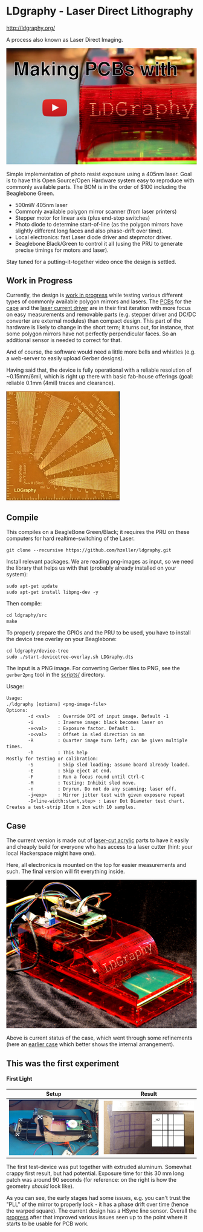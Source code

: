 LDgraphy - Laser Direct Lithography
===================================

http://ldgraphy.org/

A process also known as Laser Direct Imaging.

[![First Test][run-vid]](https://youtu.be/G9-JK2Nc7w0)

Simple implementation of photo resist exposure using a 405nm laser.
Goal is to have this Open Source/Open Hardware system easy to reproduce with
commonly available parts. The BOM is in the order of $100 including the
Beaglebone Green.

  * 500mW 405nm laser
  * Commonly available polygon mirror scanner (from laser printers)
  * Stepper motor for linear axis (plus end-stop switches)
  * Photo diode to determine start-of-line (as the polygon mirrors have
    slightly different long faces and also phase-drift over time).
  * Local electronics: fast Laser diode driver and stepmotor driver.
  * Beaglebone Black/Green to control it all (using the PRU to generate precise
    timings for motors and laser).

Stay tuned for a putting-it-together video once the design is settled.

Work in Progress
----------------
Currently, the design is [work in progress][LDGraphy-posts] while testing
various different types of commonly available polygon mirrors and lasers. The
[PCBs](./pcb) for the [cape] and the [laser current driver] are in their
first iteration with more focus on easy measurements and removable parts
(e.g. stepper driver and DC/DC converter are external modules) than compact
design. This part of the hardware is likely to change in the
short term; it turns out, for instance, that some polygon mirrors have not
perfectly perpendicular faces. So an additional sensor is needed to correct
for that.

And of course, the software would need a little more bells and whistles
(e.g. a web-server to easily upload Gerber designs).

Having said that, the device is fully operational with a reliable
resolution of ~0.15mm/6mil, which is right up there with basic fab-house
offerings (goal: reliable 0.1mm (4mil) traces and clearance).

[![Resolution test][resolution-thumb]][resolution]

Compile
-------
This compiles on a BeagleBone Green/Black; it requires the PRU on these
computers for hard realtime-switching of the Laser.

```
git clone --recursive https://github.com/hzeller/ldgraphy.git
```

Install relevant packages. We are reading png-images as input, so we need the
library that helps us with that (probably already installed on your system):
```
sudo apt-get update
sudo apt-get install libpng-dev -y
```

Then compile:
```
cd ldgraphy/src
make
```

To properly prepare the GPIOs and the PRU to be used, you have to install
the device tree overlay on your Beaglebone:
```
cd ldgraphy/device-tree
sudo ./start-devicetree-overlay.sh LDGraphy.dts
```

The input is a PNG image. For converting Gerber files to PNG, see the
`gerber2png` tool in the [scripts/](./scripts) directory.

Usage:
```
Usage:
./ldgraphy [options] <png-image-file>
Options:
        -d <val>   : Override DPI of input image. Default -1
        -i         : Inverse image: black becomes laser on
        -x<val>    : Exposure factor. Default 1.
        -o<val>    : Offset in sled direction in mm
        -R         : Quarter image turn left; can be given multiple times.
        -h         : This help
Mostly for testing or calibration:
        -S         : Skip sled loading; assume board already loaded.
        -E         : Skip eject at end.
        -F         : Run a focus round until Ctrl-C
        -M         : Testing: Inhibit sled move.
        -n         : Dryrun. Do not do any scanning; laser off.
        -j<exp>    : Mirror jitter test with given exposure repeat
        -D<line-width:start,step> : Laser Dot Diameter test chart. Creates a test-strip 10cm x 2cm with 10 samples.
```

Case
----
The current version is made out of [laser-cut acrylic](./hardware)
parts to have it easily and cheaply build for everyone who has
access to a laser cutter (hint: your local Hackerspace might have one).

Here, all electronics is mounted on the top for easier measurements and
such. The final version will fit everything inside.

![Case](./img/sample-case.jpg)

Above is current status of the case, which went through some refinements (here
an [earlier case](./img/intermediate-case.jpg) which better shows
the internal arrangement).

This was the first experiment
-------------------------------

#### First Light

   Setup               | Result
-----------------------|---------------------------------
![](./img/setup.jpg)   | ![](./img/firstexposure.jpg)

The first test-device was put together with extruded aluminum.
Somewhat crappy first result, but had potential. Exposure time for this 30 mm
long patch was around 90 seconds (for reference: on the right is how the
geometry _should_ look like).

As you can see, the early stages had some issues, e.g. you can't trust the "PLL"
of the mirror to properly lock - it has a phase drift over
time (hence the warped square). The current design has a HSync line sensor.
Overall the [progress] after that improved various
issues seen up to the point where it starts to be usable for PCB work.

[progress]: https://plus.google.com/u/0/+HennerZeller/posts/FeqdPoEZ3AT
[Laser current driver]: ./pcb/laser-drive
[Cape]: ./pcb/cape
[LDGraphy-posts]: https://plus.google.com/u/0/s/%23ldgraphy/top
[run-vid]: ./img/ldgraphy-yt.jpg
[resolution-thumb]: ./img/line-resolution-small.jpg
[resolution]: https://plus.google.com/u/0/+HennerZeller/posts/a8taHWeL5CC
